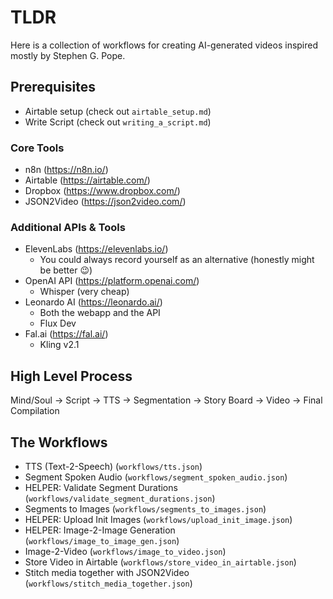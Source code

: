 # TLDR

Here is a collection of workflows for creating AI-generated videos inspired mostly by Stephen G. Pope.

## Prerequisites

- Airtable setup (check out `airtable_setup.md`)
- Write Script (check out `writing_a_script.md`)

### Core Tools

- n8n (https://n8n.io/)
- Airtable (https://airtable.com/)
- Dropbox (https://www.dropbox.com/)
- JSON2Video (https://json2video.com/)

### Additional APIs & Tools

- ElevenLabs (https://elevenlabs.io/)
  - You could always record yourself as an alternative (honestly might be better 😉)
- OpenAI API (https://platform.openai.com/)
  - Whisper (very cheap)
- Leonardo AI (https://leonardo.ai/)
  - Both the webapp and the API
  - Flux Dev
- Fal.ai (https://fal.ai/)
  - Kling v2.1

## High Level Process

Mind/Soul -> Script -> TTS -> Segmentation -> Story Board -> Video -> Final Compilation

## The Workflows

- TTS (Text-2-Speech) (`workflows/tts.json`)
- Segment Spoken Audio (`workflows/segment_spoken_audio.json`)
- HELPER: Validate Segment Durations (`workflows/validate_segment_durations.json`)
- Segments to Images (`workflows/segments_to_images.json`)
- HELPER: Upload Init Images (`workflows/upload_init_image.json`)
- HELPER: Image-2-Image Generation (`workflows/image_to_image_gen.json`)
- Image-2-Video (`workflows/image_to_video.json`)
- Store Video in Airtable (`workflows/store_video_in_airtable.json`)
- Stitch media together with JSON2Video (`workflows/stitch_media_together.json`)
